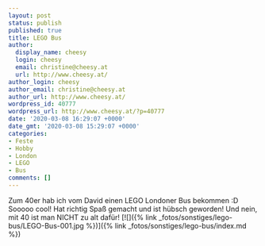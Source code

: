 ```yaml
---
layout: post
status: publish
published: true
title: LEGO Bus
author:
  display_name: cheesy
  login: cheesy
  email: christine@cheesy.at
  url: http://www.cheesy.at/
author_login: cheesy
author_email: christine@cheesy.at
author_url: http://www.cheesy.at/
wordpress_id: 40777
wordpress_url: http://www.cheesy.at/?p=40777
date: '2020-03-08 16:29:07 +0000'
date_gmt: '2020-03-08 15:29:07 +0000'
categories:
- Feste
- Hobby
- London
- LEGO
- Bus
comments: []
---
```

Zum 40er hab ich vom David einen LEGO Londoner Bus bekommen :D
Sooooo cool! Hat richtig Spaß gemacht und ist hübsch geworden! Und nein, mit 40 ist man NICHT zu alt dafür!
[![]({% link _fotos/sonstiges/lego-bus/LEGO-Bus-001.jpg %})]({% link _fotos/sonstiges/lego-bus/index.md %})
